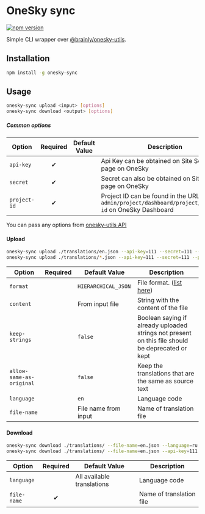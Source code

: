 # OneSky sync

[![npm version](https://badge.fury.io/js/onesky-sync.svg)](https://www.npmjs.com/package/onesky-sync)

Simple CLI wrapper over [@brainly/onesky-utils](https://github.com/brainly/nodejs-onesky-utils).

## Installation

```bash
npm install -g onesky-sync
```

## Usage

```bash
onesky-sync upload <input> [options]
onesky-sync download <output> [options]
```

##### Common options

| Option       | Required | Default Value | Description                                                                                          |
| ------------ | :------: | ------------- | ---------------------------------------------------------------------------------------------------- |
| `api-key`    |    ✔     |               | Api Key can be obtained on Site Settings page on OneSky                                              |
| `secret`     |    ✔     |               | Secret can also be obtained on Site Settings page on OneSky                                          |
| `project-id` |    ✔     |               | Project ID can be found in the URL `admin/project/dashboard/project/:project-id` on OneSky Dashboard |

You can pass any options from [onesky-utils API](https://github.com/brainly/nodejs-onesky-utils#api)

#### Upload

```bash
onesky-sync upload ./translations/en.json --api-key=111 --secret=111 --project-id=111
onesky-sync upload ./translations/*.json --api-key=111 --secret=111 --project-id=111
```

| Option                   | Required | Default Value        | Description                                                                                                      |
| ------------------------ | :------: | -------------------- | ---------------------------------------------------------------------------------------------------------------- |
| `format`                 |          | `HIERARCHICAL_JSON`  | File format. ([list here](https://github.com/onesky/api-documentation-platform/blob/master/reference/format.md)) |
| `content`                |          | From input file      | String with the content of the file                                                                              |
| `keep-strings`           |          | `false`              | Boolean saying if already uploaded strings not present on this file should be deprecated or kept                 |
| `allow-same-as-original` |          | `false`              | Keep the translations that are the same as source text                                                           |
| `language`               |          | `en`                 | Language code                                                                                                    |
| `file-name`              |          | File name from input | Name of translation file                                                                                         |

#### Download

```bash
onesky-sync download ./translations/ --file-name=en.json --language=ru --api-key=111 --secret=111 --project-id=111
onesky-sync download ./translations/ --file-name=en.json --api-key=111 --secret=111 --project-id=111
```

| Option      | Required | Default Value              | Description              |
| ----------- | :------: | -------------------------- | ------------------------ |
| `language`  |          | All available translations | Language code            |
| `file-name` |    ✔     |                            | Name of translation file |
